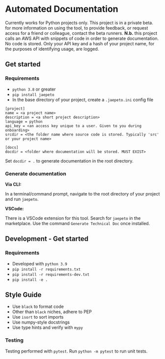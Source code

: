 # Automated Documentation

Currently works for Python projects only.
This project is in a private beta.
for more information on using the tool,
to provide feedback,
or request access for a friend or colleague,
contact the beta runners.
**N.b.** this project calls an AWS API
with snippets of code
in order to generate documentation.
No code is stored.
Only your API key and a hash of your project name,
for the purposes of identifying usage,
are logged.

## Get started

### Requirements

* `python 3.8` or greater
* `pip install jaepeto`
* In the base directory of your project, create a `.jaepeto.ini` config file

```
[project]
name = <a project name>
description = <a short project description>
language = python
api_key = <an access key unique to a user. Given to you during onboarding>
srcdir = <the folder name where source code is stored. Typically 'src' or your project name>

[docs]
docdir = <folder where documentation will be stored. MUST EXIST>
```

Set `docdir = .` to generate documentation in the root directory.

### Generate documentation

**Via CLI:**

In a terminal/command prompt,
navigate to the root directory of your project
and run `jaepeto`.

**VSCode:**

There is a VSCode extension for this tool.
Search for `jaepeto` in the marketplace.
Use the command `Generate Technical Doc`
once installed.

## Development - Get started

### Requirements

- Developed with `python 3.9`
- `pip install -r requirements.txt`
- `pip install -r requirements-dev.txt`
- `pip install -e .`

## Style Guide

- Use `black` to format code
- Other than `black` niches, adhere to PEP
- Use `isort` to sort imports
- Use numpy-style docstrings
- Use type hints and verify with `mypy`

### Testing

Testing performed with `pytest`.
Run `python -m pytest`
to run unit tests.

